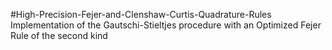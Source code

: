 #High-Precision-Fejer-and-Clenshaw-Curtis-Quadrature-Rules
Implementation of the Gautschi-Stieltjes procedure with an Optimized Fejer Rule of the second kind
